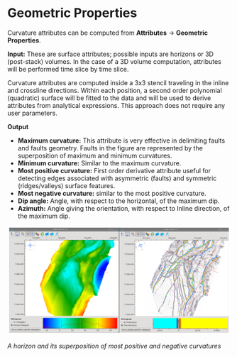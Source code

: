 # Geometric Properties

Curvature attributes can be computed from **Attributes** → **Geometric Properties**.

**Input:** These are surface attributes; possible inputs are horizons or 3D \(post-stack\) volumes. In the case of a 3D volume computation, attributes will be performed time slice by time slice.

Curvature attributes are computed inside a 3x3 stencil traveling in the inline and crossline directions. Within each position, a second order polynomial \(quadratic\) surface will be fitted to the data and will be used to derive attributes from analytical expressions. This approach does not require any user parameters.

**Output**

* **Maximum curvature:** This attribute is very effective in delimiting faults and faults geometry. Faults in the figure are represented by the superposition of maximum and minimum curvatures. 
* **Minimum curvature:** Similar to the maximum curvature.
* **Most positive curvature:** First order derivative attribute useful for detecting edges associated with asymmetric \(faults\) and symmetric \(ridges/valleys\) surface features.
* **Most negative curvature:** similar to the most positive curvature.
* **Dip angle:** Angle, with respect to the horizontal, of the maximum dip.
* **Azimuth:** Angle giving the orientation, with respect to Inline direction, of the maximum dip.

![](../../.gitbook/assets/021_attributes.PNG)

_A horizon and its superposition of most positive and negative curvatures_

